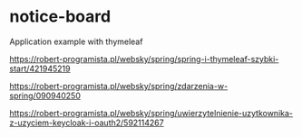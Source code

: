 # notice-board
Application example with thymeleaf

https://robert-programista.pl/websky/spring/spring-i-thymeleaf-szybki-start/421945219

https://robert-programista.pl/websky/spring/zdarzenia-w-spring/090940250

https://robert-programista.pl/websky/spring/uwierzytelnienie-uzytkownika-z-uzyciem-keycloak-i-oauth2/592114267
